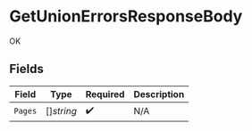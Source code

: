 # GetUnionErrorsResponseBody

OK


## Fields

| Field              | Type               | Required           | Description        |
| ------------------ | ------------------ | ------------------ | ------------------ |
| `Pages`            | []*string*         | :heavy_check_mark: | N/A                |